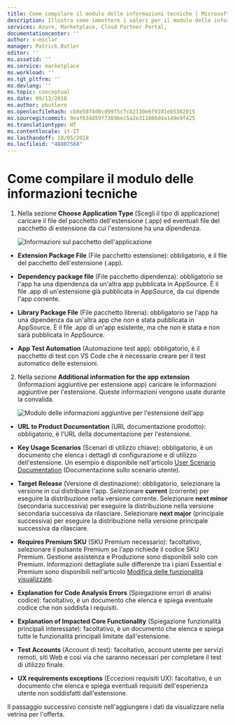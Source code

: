 ```yaml
---
title: Come compilare il modulo delle informazioni tecniche | Microsoft Docs
description: Illustra come immettere i valori per il modulo delle informazioni tecniche per una nuova app Dynamics 365 Business Central.
services: Azure, Marketplace, Cloud Partner Portal,
documentationcenter: ''
author: v-miclar
manager: Patrick.Butler
editor: ''
ms.assetid: ''
ms.service: marketplace
ms.workload: ''
ms.tgt_pltfrm: ''
ms.devlang: ''
ms.topic: conceptual
ms.date: 09/13/2018
ms.author: pbutlerm
ms.openlocfilehash: cb8e5074d0cd99f5c7cb2130e6f9181eb5382015
ms.sourcegitcommit: 9eaf634d59f7369bec5a2e311806d4a149e9f425
ms.translationtype: HT
ms.contentlocale: it-IT
ms.lasthandoff: 10/05/2018
ms.locfileid: "48807568"
---
```

<a name="how-to-fill-out-the-technical-info-form"></a>Come compilare il modulo delle informazioni tecniche
===========================================

1.  Nella sezione **Choose Application Type** (Scegli il tipo di applicazione) caricare il file del pacchetto dell'estensione (.app) ed eventuali file del pacchetto di estensione da cui l'estensione ha una dipendenza.

    ![Informazioni sul pacchetto dell'applicazione](./media/d365-financials/image015.png)

-   **Extension Package File** (File pacchetto estensione): obbligatorio, è il file del pacchetto dell'estensione (.app).

-   **Dependency package file** (File pacchetto dipendenza): obbligatorio se l'app ha una dipendenza da un'altra app pubblicata in AppSource. È il file .app di un'estensione già pubblicata in AppSource, da cui dipende l'app corrente. 

-   **Library Package File** (File pacchetto libreria): obbligatorio se l'app ha una dipendenza da un'altra app che *non* è stata pubblicata in AppSource. È il file .app di un'app esistente, ma che non è stata e non sarà pubblicata in AppSource.

-   **App Test Automation** (Automazione test app): obbligatorio, è il pacchetto di test con VS Code che è necessario creare per il test automatico delle estensioni.

2.  Nella sezione **Additional information for the app extension** (Informazioni aggiuntive per estensione app) caricare le informazioni aggiuntive per l'estensione. Queste informazioni vengono usate durante la convalida.

    ![Modulo delle informazioni aggiuntive per l'estensione dell'app](./media/d365-financials/image016.png)


-   **URL to Product Documentation** (URL documentazione prodotto): obbligatorio, è l'URL della documentazione per l'estensione.

-   **Key Usage Scenarios** (Scenari di utilizzo chiave): obbligatorio, è un documento che elenca i dettagli di configurazione e di utilizzo dell'estensione. Un esempio è disponibile nell'articolo [User Scenario Documentation](https://docs.microsoft.com/dynamics-nav/compliance/apptest-userscenario/) (Documentazione sullo scenario utente).

-   **Target Release** (Versione di destinazione): obbligatorio, selezionare la versione in cui distribuire l'app. Selezionare **current** (corrente) per eseguire la distribuzione nella versione corrente. Selezionare **next minor** (secondaria successiva) per eseguire la distribuzione nella versione secondaria successiva da rilasciare. Selezionare **next major** (principale successiva) per eseguire la distribuzione nella versione principale successiva da rilasciare.

-   **Requires Premium SKU** (SKU Premium necessario): facoltativo, selezionare il pulsante Premium se l'app richiede il codice SKU Premium. Gestione assistenza e Produzione sono disponibili solo con Premium. Informazioni dettagliate sulle differenze tra i piani Essential e Premium sono disponibili nell'articolo [Modifica delle funzionalità visualizzate](https://docs.microsoft.com/dynamics365/financials/ui-experiences).

-   **Explanation for Code Analysis Errors** (Spiegazione errori di analisi codice): facoltativo, è un documento che elenca e spiega eventuale codice che non soddisfa i requisiti.

-   **Explanation of Impacted Core Functionality** (Spiegazione funzionalità principali interessate): facoltativo, è un documento che elenca e spiega tutte le funzionalità principali limitate dall'estensione.

-   **Test Accounts** (Account di test): facoltativo, account utente per servizi remoti, siti Web e così via che saranno necessari per completare il test di utilizzo finale.

-   **UX requirements exceptions** (Eccezioni requisiti UX): facoltativo, è un documento che elenca e spiega eventuali requisiti dell'esperienza utente non soddisfatti dall'estensione.

Il passaggio successivo consiste nell'aggiungere i dati da visualizzare nella vetrina per l'offerta.
